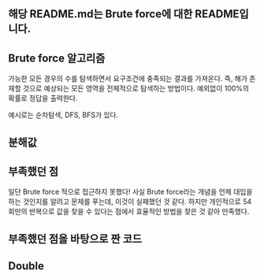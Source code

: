 ## 해당 README.md는 Brute force에 대한 README입니다.

## Brute force 알고리즘
가능한 모든 경우의 수를 탐색하면서 요구조건에 충족되는 결과를 가져온다. 
즉, 해가 존재할 것으로 예상되는 모든 영역을 전체적으로 탐색하는 방법이다.
예외없이 100%의 확률로 정답을 출력한다.

예시로는 순차탐색, DFS, BFS가 있다.

## 분해값

## 부족했던 점
일단 Brute force 적으로 접근하지 못했다! 사실 Brute force라는 개념을 언제 대입을 하는 것인지를 알려고 문제를 푸는데, 이것이 실패했던 것 같다.
하지만 개인적으로 54회만의 반복으로 값을 찾을 수 있다는 점에서 효율적인 방법을 찾은 것 같아 만족했다.

## 부족했던 점을 바탕으로 짠 코드


## Double
